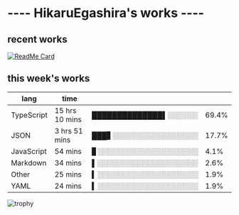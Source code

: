 # ---- HikaruEgashira's works ----

## recent works

[![ReadMe Card](https://github-readme-stats.vercel.app/api/pin/?username=twin-te&repo=twinte-front)](https://github.com/twin-te/twinte-front)

## this week's works

| lang        | time           |                       |        |
| ----------- | -------------- | --------------------- | ------ |
| TypeScript  | 15 hrs 10 mins | ██████████████▌░░░░░░ |  69.4% |
| JSON        | 3 hrs 51 mins  | ███▋░░░░░░░░░░░░░░░░░ |  17.7% |
| JavaScript  | 54 mins        | ▊░░░░░░░░░░░░░░░░░░░░ |   4.1% |
| Markdown    | 34 mins        | ▌░░░░░░░░░░░░░░░░░░░░ |   2.6% |
| Other       | 25 mins        | ▍░░░░░░░░░░░░░░░░░░░░ |   1.9% |
| YAML        | 24 mins        | ▍░░░░░░░░░░░░░░░░░░░░ |   1.9% |

![trophy](https://github-profile-trophy.vercel.app/?username=HikaruEgashira&theme=flat)
